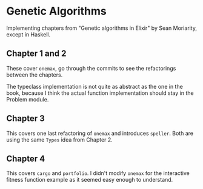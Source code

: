 # Genetic Algorithms

Implementing chapters from "Genetic algorithms in Elixir" by Sean Moriarity, except in Haskell.


## Chapter 1 and 2
These cover `onemax`, go through the commits to see the refactorings between the chapters.

The typeclass implementation is not quite as abstract as the one in the book, because I think the actual function implementation should stay in the Problem module.

## Chapter 3
This covers one last refactoring of `onemax` and introduces `speller`. Both are using the same `Types` idea from Chapter 2.

## Chapter 4
This covers `cargo` and `portfolio`. I didn't modify `onemax` for the interactive fitness function example as it seemed easy enough to understand.
